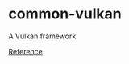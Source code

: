 # common-vulkan
A Vulkan framework

[Reference](https://hectarea1996.github.io/common-vulkan/index.html)
